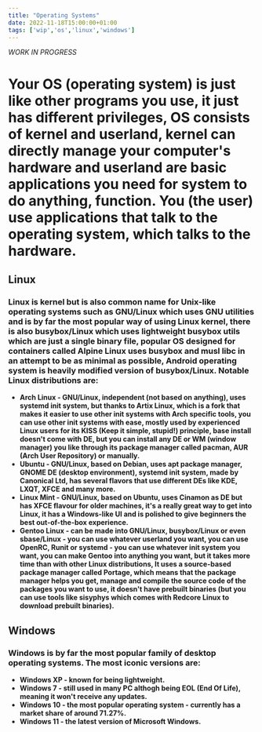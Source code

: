 ```yaml
---
title: "Operating Systems"
date: 2022-11-18T15:00:00+01:00
tags: ['wip','os','linux','windows']
---
```


*WORK IN PROGRESS*

# Your OS (operating system) is just like other programs you use, it just has different privileges, OS consists of kernel and userland, kernel can directly manage your computer's hardware and userland are basic applications you need for system to do anything, function. You (the user) use applications that talk to the operating system, which talks to the hardware.

## Linux
### Linux is kernel but is also common name for Unix-like operating systems such as GNU/Linux which uses GNU utilities and is by far the most popular way of using Linux kernel, there is also busybox/Linux which uses lightweight busybox utils which are just a single binary file, popular OS designed for containers called Alpine Linux uses busybox and musl libc in an attempt to be as minimal as possible, Android operating system is heavily modified version of busybox/Linux. Notable Linux distributions are:
* **Arch Linux - GNU/Linux, independent (not based on anything), uses systemd init system, but thanks to Artix Linux, which is a fork that makes it easier to use other init systems with Arch specific tools, you can use other init systems with ease, mostly used by experienced Linux users for its KISS (Keep it simple, stupid!) principle, base install doesn't come with DE, but you can install any DE or WM (window manager) you like through its package manager called pacman, AUR (Arch User Repository) or manually.**
* **Ubuntu - GNU/Linux, based on Debian, uses apt package manager, GNOME DE (desktop environment), systemd init system, made by Canonical Ltd, has several flavors that use different DEs like KDE, LXQT, XFCE and many more.**
* **Linux Mint - GNU/Linux, based on Ubuntu, uses Cinamon as DE but has XFCE flavour for older machines, it's a really great way to get into Linux, it has a Windows-like UI and is polished to give beginners the best out-of-the-box experience.**
* **Gentoo Linux - can be made into GNU/Linux, busybox/Linux or even sbase/Linux - you can use whatever userland you want, you can use OpenRC, Runit or systemd - you can use whatever init system you want, you can make Gentoo into anything you want, but it takes more time than with other Linux distributions, It uses a source-based package manager called Portage, which means that the package manager helps you get, manage and compile the source code of the packages you want to use, it doesn't have prebuilt binaries (but you can use tools like sisyphys which comes with Redcore Linux to download prebuilt binaries).**

## Windows
### Windows is by far the most popular family of desktop operating systems. The most iconic versions are:
* **Windows XP - known for being lightweight.**
* **Windows 7 - still used in many PC althogh being EOL (End Of Life), meaning it won't receive any updates.**
* **Windows 10 - the most popular operating system - currently has a market share of around 71.27%.**
* **Windows 11 - the latest version of Microsoft Windows.**
